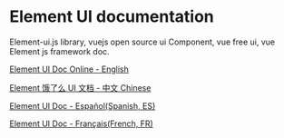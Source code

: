 # Element UI documentation

Element-ui.js library, vuejs open source ui Component, vue free ui, vue Element js framework doc.

[Element UI Doc Online - English](https://develop365.gitlab.io/element-ui-doc/en-US.html#/en-US)

[Element 饿了么 UI 文档 - 中文 Chinese](https://develop365.gitlab.io/element-ui-doc/zh-CN.html#/zh-CN)

[Element UI Doc - Español(Spanish, ES)](https://develop365.gitlab.io/element-ui-doc/es.html#/es)

[Element UI Doc - Français(French, FR)](https://develop365.gitlab.io/element-ui-doc/fr-FR.html#/fr-FR)

